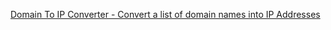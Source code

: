 
[Domain To IP Converter - Convert a list of domain names into IP Addresses](https://domaintoipconverter.com/)
